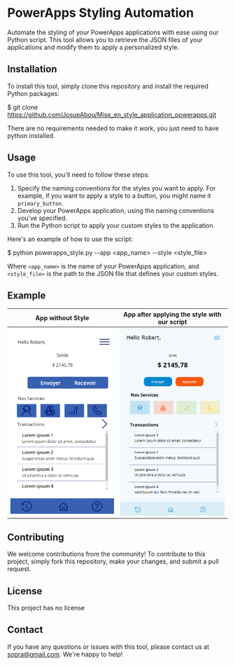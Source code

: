 # PowerApps Styling Automation

Automate the styling of your PowerApps applications with ease using our Python script. This tool allows you to retrieve the JSON files of your applications and modify them to apply a personalized style.

## Installation

To install this tool, simply clone this repository and install the required Python packages:

$ git clone https://github.com/JosueAbou/Mise_en_style_application_powerapps.git 

There are no requirements needed to make it work, you just need to have python installed.


## Usage

To use this tool, you'll need to follow these steps:

1. Specify the naming conventions for the styles you want to apply. For example, if you want to apply a style to a button, you might name it `primary_button`.
2. Develop your PowerApps application, using the naming conventions you've specified.
3. Run the Python script to apply your custom styles to the application.

Here's an example of how to use the script:

$ python powerapps_style.py --app <app_name> --style <style_file>


Where `<app_name>` is the name of your PowerApps application, and `<style_file>` is the path to the JSON file that defines your custom styles.

## Example
App without Style          |  App after applying the style with our script 
:-------------------------:|:-------------------------:
![](images/app_before_applying_style.png)  |  ![](images/app_after_applying_style.png)

## Contributing

We welcome contributions from the community! To contribute to this project, simply fork this repository, make your changes, and submit a pull request.

## License

This project has no license

## Contact

If you have any questions or issues with this tool, please contact us at <sopra@gmail.com>. We're happy to help!
